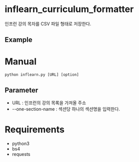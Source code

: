 # inflearn_curriculum_formatter
인프런 강의 목차를 CSV 파일 형태로 저장한다.

## Example


# Manual
```shell
python inflearn.py [URL] [option]
```

## Parameter
- URL : 인프런의 강의 목록을 가져올 주소
- --one-section-name : 섹션당 하나의 섹션명을 입력한다.

# Requirements
- python3
- bs4
- requests
